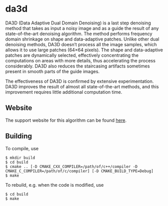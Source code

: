 da3d
====

DA3D (Data Adaptive Dual Domain Denoising) is a last step denoising method
that takes as input a noisy image and as a guide the result of any
state-of-the-art denoising algorithm. The method performs frequency domain
shrinkage on shape and data-adaptive patches. Unlike other dual denoising
methods, DA3D doesn’t process all the image samples, which allows it to use
large patches (64×64 pixels). The shape and data-adaptive patches are
dynamically selected, effectively concentrating the computations on areas with
more details, thus accelerating the process considerably. DA3D also reduces the
staircasing artifacts sometimes present in smooth parts of the guide images.

The effectiveness of DA3D is confirmed by extensive experimentation.
DA3D improves the result of almost all state-of-the-art methods, and this
improvement requires little additional computation time.

Website
-------

The support website for this algorithm can be found
[here](http://dev.ipol.im/~pierazzo/da3d/).

Building
--------

To compile, use

    $ mkdir build
    $ cd build
    $ cmake .. [-D CMAKE_CXX_COMPILER=/path/of/c++/compiler -D CMAKE_C_COMPILER=/path/of/c/compiler] [-D CMAKE_BUILD_TYPE=Debug]
    $ make

To rebuild, e.g. when the code is modified, use

    $ cd build
    $ make
